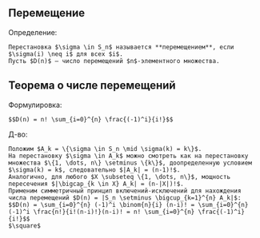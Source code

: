 ## Перемещение
Определение:
```spoiler-markdown
Перестановка $\sigma \in S_n$ называется **перемещением**, если $\sigma(i) \neq i$ для всех $i$.
Пусть $D(n)$ — число перемещений $n$-элементного множества.
```

## Теорема о числе перемещений
Формулировка:
```spoiler-markdown
$$D(n) = n! \sum_{i=0}^{n} \frac{(-1)^i}{i!}$$
```

Д-во:
```spoiler-markdown
Положим $A_k = \{\sigma \in S_n \mid \sigma(k) = k\}$.
На перестановку $\sigma \in A_k$ можно смотреть как на перестановку множества $\{1, \dots, n\} \setminus \{k\}$, доопределенную условием $\sigma(k) = k$, следовательно $|A_k| = (n-1)!$.
Аналогично, для любого $X \subseteq \{1, \dots, n\}$, мощность пересечения $|\bigcap_{k \in X} A_k| = (n-|X|)!$.
Применим симметричный принцип включений-исключений для нахождения числа перемещений $D(n) = |S_n \setminus \bigcup_{k=1}^{n} A_k|$:
$$D(n) = \sum_{i=0}^{n} (-1)^i \binom{n}{i} (n-i)! = \sum_{i=0}^{n} (-1)^i \frac{n!}{i!(n-i)!}(n-i)! = n! \sum_{i=0}^{n} \frac{(-1)^i}{i!}$$
$\square$
```
